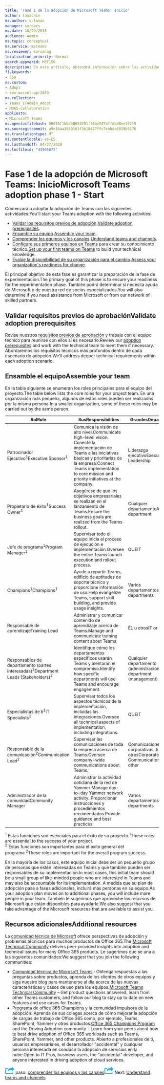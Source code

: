 ```yaml
---
title: 'Fase 1 de la adopción de Microsoft Teams: Inicio'
author: lanachin
ms.author: v-lanac
manager: serdars
ms.date: 10/29/2018
audience: Admin
ms.topic: conceptual
ms.service: msteams
ms.reviewer: karuanag
localization_priority: Normal
search.appverid: MET150
description: En este artículo, obtendrá información sobre las actividades de la fase de inicio de la adopción de Microsoft Teams.
f1.keywords:
- CSH
ms.custom:
- Adopt
- seo-marvel-apr2020
ms.collection:
- Teams_ITAdmin_Adopt
- M365-collaboration
appliesto:
- Microsoft Teams
ms.openlocfilehash: 00615f1bbd48654701ff64e547bffdbd8ee142f9
ms.sourcegitcommit: a9e16aa3539103f3618427ffc7ebbda6919b5176
ms.translationtype: MT
ms.contentlocale: es-ES
ms.lasthandoff: 04/27/2020
ms.locfileid: "43905672"
---
```

# <a name="microsoft-teams-adoption-phase-1---start"></a><span data-ttu-id="853fc-103">Fase 1 de la adopción de Microsoft Teams: Inicio</span><span class="sxs-lookup"><span data-stu-id="853fc-103">Microsoft Teams adoption phase 1 - Start</span></span>

<span data-ttu-id="853fc-104">Comenzará a adoptar la adopción de Teams con las siguientes actividades:</span><span class="sxs-lookup"><span data-stu-id="853fc-104">You'll start your Teams adoption with the following activities:</span></span>

- <span data-ttu-id="853fc-105">[Validar los requisitos previos de adopción](#validate-adoption-prerequisites).</span><span class="sxs-lookup"><span data-stu-id="853fc-105">[Validate adoption prerequisites](#validate-adoption-prerequisites).</span></span>
- <span data-ttu-id="853fc-106">[Ensamble su equipo](#assemble-your-team).</span><span class="sxs-lookup"><span data-stu-id="853fc-106">[Assemble your team](#assemble-your-team).</span></span>
- <span data-ttu-id="853fc-107">[Comprender los equipos y los canales](teams-adoption-understand-teams-and-channels.md).</span><span class="sxs-lookup"><span data-stu-id="853fc-107">[Understand teams and channels](teams-adoption-understand-teams-and-channels.md).</span></span>
- <span data-ttu-id="853fc-108">[Configure sus primeros equipos en Teams](teams-adoption-your-first-teams.md) para crear su conocimiento técnico.</span><span class="sxs-lookup"><span data-stu-id="853fc-108">[Set up your first teams on Teams](teams-adoption-your-first-teams.md) to build your technical knowledge.</span></span>
- <span data-ttu-id="853fc-109">[Evalúe la disponibilidad de su organización para el cambio](teams-adoption-assess-readiness.md).</span><span class="sxs-lookup"><span data-stu-id="853fc-109">[Assess your organization's readiness for change](teams-adoption-assess-readiness.md).</span></span>

<span data-ttu-id="853fc-110">El principal objetivo de esta fase es garantizar la preparación de la fase de experimentación.</span><span class="sxs-lookup"><span data-stu-id="853fc-110">The primary goal of this phase is to ensure your readiness for the experimentation phase.</span></span> <span data-ttu-id="853fc-111">También podrá determinar si necesita ayuda de Microsoft o de nuestra red de socios especializados.</span><span class="sxs-lookup"><span data-stu-id="853fc-111">You will also determine if you need assistance from Microsoft or from our network of skilled partners.</span></span>  

## <a name="validate-adoption-prerequisites"></a><span data-ttu-id="853fc-112">Validar requisitos previos de aprobación</span><span class="sxs-lookup"><span data-stu-id="853fc-112">Validate adoption prerequisites</span></span>

<span data-ttu-id="853fc-113">Revise nuestros [requisitos previos de aprobación](teams-adoption-get-started.md#adoption-prerequisites) y trabaje con el equipo técnico para reunirse con ellos si es necesario.</span><span class="sxs-lookup"><span data-stu-id="853fc-113">Review our [adoption prerequisites](teams-adoption-get-started.md#adoption-prerequisites) and work with the technical team to meet them if necessary.</span></span> <span data-ttu-id="853fc-114">Abordaremos los requisitos técnicos más profundos dentro de cada escenario de adopción.</span><span class="sxs-lookup"><span data-stu-id="853fc-114">We'll address deeper technical requirements within each adoption scenario.</span></span>

## <a name="assemble-your-team"></a><span data-ttu-id="853fc-115">Ensamble el equipo</span><span class="sxs-lookup"><span data-stu-id="853fc-115">Assemble your team</span></span>

<span data-ttu-id="853fc-116">En la tabla siguiente se enumeran los roles principales para el equipo del proyecto.</span><span class="sxs-lookup"><span data-stu-id="853fc-116">The table below lists the core roles for your project team.</span></span> <span data-ttu-id="853fc-117">En una organización más pequeña, algunos de estos roles pueden ser realizados por la misma persona.</span><span class="sxs-lookup"><span data-stu-id="853fc-117">In a smaller organization, some of these roles may be carried out by the same person.</span></span>

| <span data-ttu-id="853fc-118">Rol</span><span class="sxs-lookup"><span data-stu-id="853fc-118">Role</span></span> | <span data-ttu-id="853fc-119">Sus</span><span class="sxs-lookup"><span data-stu-id="853fc-119">Responsibilities</span></span> | <span data-ttu-id="853fc-120">Grandes</span><span class="sxs-lookup"><span data-stu-id="853fc-120">Department</span></span> |
| ---- | ---------------- | ---------- |
| <span data-ttu-id="853fc-121">Patrocinador Ejecutivo<sup>1</sup></span><span class="sxs-lookup"><span data-stu-id="853fc-121">Executive Sponsor<sup>1</sup></span></span> | <span data-ttu-id="853fc-122">Comunica la visión de alto nivel.</span><span class="sxs-lookup"><span data-stu-id="853fc-122">Communicate high-level vision.</span></span> <span data-ttu-id="853fc-123">Conecte la implementación de Teams a las iniciativas básicas y prioritarias de la empresa.</span><span class="sxs-lookup"><span data-stu-id="853fc-123">Connect Teams implementation to core mission and priority initiatives at the company.</span></span> | <span data-ttu-id="853fc-124">Liderazgo ejecutivo</span><span class="sxs-lookup"><span data-stu-id="853fc-124">Executive Leadership</span></span> |
| <span data-ttu-id="853fc-125">Propietario de éxito<sup>1</sup></span><span class="sxs-lookup"><span data-stu-id="853fc-125">Success Owner<sup>1</sup></span></span> | <span data-ttu-id="853fc-126">Asegúrese de que los objetivos empresariales se realizan en el lanzamiento de Teams.</span><span class="sxs-lookup"><span data-stu-id="853fc-126">Ensure the business goals are realized from the Teams rollout.</span></span> | <span data-ttu-id="853fc-127">Cualquier departamento</span><span class="sxs-lookup"><span data-stu-id="853fc-127">Any department</span></span> |
| <span data-ttu-id="853fc-128">Jefe de programa<sup>1</sup></span><span class="sxs-lookup"><span data-stu-id="853fc-128">Program Manager<sup>1</sup></span></span> | <span data-ttu-id="853fc-129">Supervisar todo el equipo inicia el proceso de ejecución e implementación.</span><span class="sxs-lookup"><span data-stu-id="853fc-129">Oversee the entire Teams launch execution and rollout process.</span></span> | <span data-ttu-id="853fc-130">QUE</span><span class="sxs-lookup"><span data-stu-id="853fc-130">IT</span></span> |
| <span data-ttu-id="853fc-131">Champions<sup>1</sup></span><span class="sxs-lookup"><span data-stu-id="853fc-131">Champions<sup>1</sup></span></span> | <span data-ttu-id="853fc-132">Ayude a repartir Teams, edificio de aptitudes de soporte técnico y proporcione información de uso.</span><span class="sxs-lookup"><span data-stu-id="853fc-132">Help evangelize Teams, support skill building, and provide usage insights.</span></span> | <span data-ttu-id="853fc-133">Varios departamentos</span><span class="sxs-lookup"><span data-stu-id="853fc-133">Multiple departments</span></span> |
| <span data-ttu-id="853fc-134">Responsable de aprendizaje</span><span class="sxs-lookup"><span data-stu-id="853fc-134">Training Lead</span></span> | <span data-ttu-id="853fc-135">Administrar y comunicar contenido de aprendizaje acerca de Teams.</span><span class="sxs-lookup"><span data-stu-id="853fc-135">Manage and communicate training content about Teams.</span></span> | <span data-ttu-id="853fc-136">ÉL u otros</span><span class="sxs-lookup"><span data-stu-id="853fc-136">IT or other</span></span> |
| <span data-ttu-id="853fc-137">Responsables de departamento (partes interesadas)<sup>2</sup></span><span class="sxs-lookup"><span data-stu-id="853fc-137">Department Leads (Stakeholders)<sup>2</sup></span></span> | <span data-ttu-id="853fc-138">Identifique cómo los departamentos específicos usarán Teams y alentarán el compromiso.</span><span class="sxs-lookup"><span data-stu-id="853fc-138">Identify how specific departments will use Teams and encourage engagement.</span></span> | <span data-ttu-id="853fc-139">Cualquier departamento (administración)</span><span class="sxs-lookup"><span data-stu-id="853fc-139">Any department (management)</span></span> |
| <span data-ttu-id="853fc-140">Especialistas de ti<sup>1</sup></span><span class="sxs-lookup"><span data-stu-id="853fc-140">IT Specialists<sup>1</sup></span></span> | <span data-ttu-id="853fc-141">Supervisar todos los aspectos técnicos de la implementación, incluidas las integraciones.</span><span class="sxs-lookup"><span data-stu-id="853fc-141">Oversee all technical aspects of implementation, including integrations.</span></span> | <span data-ttu-id="853fc-142">QUE</span><span class="sxs-lookup"><span data-stu-id="853fc-142">IT</span></span> |
| <span data-ttu-id="853fc-143">Responsable de la comunicación<sup>2</sup></span><span class="sxs-lookup"><span data-stu-id="853fc-143">Communication Lead<sup>2</sup></span></span> | <span data-ttu-id="853fc-144">Supervisar las comunicaciones de toda la empresa acerca de Teams.</span><span class="sxs-lookup"><span data-stu-id="853fc-144">Oversee company-wide communications about Teams.</span></span> | <span data-ttu-id="853fc-145">Comunicaciones corporativas, ti u otros</span><span class="sxs-lookup"><span data-stu-id="853fc-145">Corporate Communications, IT, or other</span></span> |
| <span data-ttu-id="853fc-146">Administrador de la comunidad</span><span class="sxs-lookup"><span data-stu-id="853fc-146">Community Manager</span></span> | <span data-ttu-id="853fc-147">Administrar la actividad cotidiana de la red de Yammer.</span><span class="sxs-lookup"><span data-stu-id="853fc-147">Manage day-to-day Yammer network activity.</span></span> <span data-ttu-id="853fc-148">Proporcionar instrucciones y procedimientos recomendados.</span><span class="sxs-lookup"><span data-stu-id="853fc-148">Provide guidance and best practices.</span></span> | <span data-ttu-id="853fc-149">Varios departamentos</span><span class="sxs-lookup"><span data-stu-id="853fc-149">Multiple departments</span></span> |

<span data-ttu-id="853fc-150"><sup>1</sup> Estas funciones son esenciales para el éxito de su proyecto.</span><span class="sxs-lookup"><span data-stu-id="853fc-150"><sup>1</sup>These roles are essential to the success of your project.</span></span></br>
<span data-ttu-id="853fc-151"><sup>2</sup> Estas funciones son importantes para el éxito general del programa.</span><span class="sxs-lookup"><span data-stu-id="853fc-151"><sup>2</sup>These roles are important for the overall program success.</span></span>

<span data-ttu-id="853fc-152">En la mayoría de los casos, este equipo inicial debe ser un pequeño grupo de personas que estén interesadas en Teams y que también pueden ser responsables de su implementación.</span><span class="sxs-lookup"><span data-stu-id="853fc-152">In most cases, this initial team should be a small group of like-minded people who are interested in Teams and may also be accountable for its implementation.</span></span> <span data-ttu-id="853fc-153">A medida que su plan de adopción pase a fases adicionales, incluirá más personas en su equipo.</span><span class="sxs-lookup"><span data-stu-id="853fc-153">As your adoption plan moves on to additional phases, you will include more people in your team.</span></span> <span data-ttu-id="853fc-154">También le sugerimos que aproveche los recursos de Microsoft que están disponibles para ayudarle.</span><span class="sxs-lookup"><span data-stu-id="853fc-154">We also suggest that you take advantage of the Microsoft resources that are available to assist you.</span></span> 

## <a name="additional-resources"></a><span data-ttu-id="853fc-155">Recursos adicionales</span><span class="sxs-lookup"><span data-stu-id="853fc-155">Additional resources</span></span>

<span data-ttu-id="853fc-156">La [comunidad técnica de Microsoft](https://aka.ms/TechCommunity) ofrece perspectivas de adopción y problemas técnicos para muchos productos de Office 365.</span><span class="sxs-lookup"><span data-stu-id="853fc-156">The [Microsoft Technical Community](https://aka.ms/TechCommunity) delivers peer-provided insights into adoption and technical issues for many Office 365 products.</span></span> <span data-ttu-id="853fc-157">Le sugerimos que se una a las siguientes comunidades:</span><span class="sxs-lookup"><span data-stu-id="853fc-157">We suggest that you join the following communities:</span></span>

- <span data-ttu-id="853fc-158">[Comunidad técnica de Microsoft Teams](https://aka.ms/TeamsCommunity) : Obtenga respuestas a las preguntas sobre productos, aprenda de los clientes de otros equipos y siga nuestro blog para mantenerse al día acerca de las nuevas características y casos de uso para los equipos.</span><span class="sxs-lookup"><span data-stu-id="853fc-158">[Microsoft Teams Technical Community](https://aka.ms/TeamsCommunity) – Get product questions answered, learn from other Teams customers, and follow our blog to stay up to date on new features and use cases for Teams.</span></span> 
- <span data-ttu-id="853fc-159">[Programa de office 365 Champions](https://aka.ms/O365Champions) y la comunidad impulsora de la adopción: Aprenda de sus colegas acerca de cómo mejorar la adopción de cargas de trabajo de Office 365 como, por ejemplo, Teams, SharePoint, Yammer y otros productos.</span><span class="sxs-lookup"><span data-stu-id="853fc-159">[Office 365 Champions Program](https://aka.ms/O365Champions) and the Driving Adoption community – Learn from your peers about how to best drive adoption of Office 365 workloads such as Teams, SharePoint, Yammer, and other products.</span></span> <span data-ttu-id="853fc-160">Abierto a profesionales de ti, usuarios empresariales, el desarrollador "accidental" y cualquier persona interesada en conducir la adopción de servicios en la nube.</span><span class="sxs-lookup"><span data-stu-id="853fc-160">Open to IT Pros, business users, the “accidental” developer, and anyone interested in driving adoption of cloud services.</span></span>  


<span data-ttu-id="853fc-161">![Un icono que representa el siguiente](media/teams-adoption-next-icon.png) paso: [comprender los equipos y los canales](teams-adoption-understand-teams-and-channels.md)</span><span class="sxs-lookup"><span data-stu-id="853fc-161">![An icon representing the next step](media/teams-adoption-next-icon.png) Next: [Understand teams and channels](teams-adoption-understand-teams-and-channels.md)</span></span>
